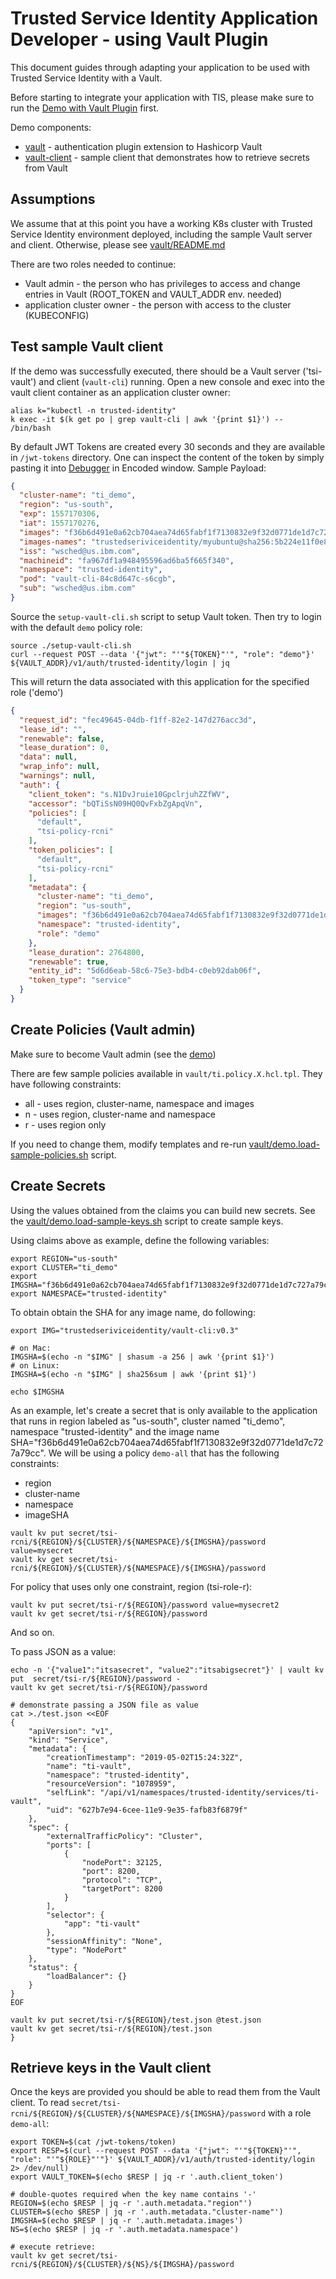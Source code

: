 # Trusted Service Identity Application Developer - using Vault Plugin
This document guides through adapting your application to be used with Trusted
Service Identity with a Vault.

Before starting to integrate your application with TIS, please make sure to run
the [Demo with Vault Plugin](./vault/README.md) first.

Demo components:
* [vault](./vault) - authentication plugin extension to Hashicorp Vault
* [vault-client](./vault-client) - sample client that demonstrates how to retrieve
secrets from Vault

## Assumptions
We assume that at this point you have a working K8s cluster with Trusted Service Identity
environment deployed, including the sample Vault server and client.
Otherwise, please see [vault/README.md](./vault/README.md)

There are two roles needed to continue:
* Vault admin - the person who has privileges to access and change entries in Vault
(ROOT_TOKEN and VAULT_ADDR env. needed)
* application cluster owner - the person with access to the cluster (KUBECONFIG)

## Test sample Vault client
If the demo was successfully executed, there should be a Vault server ('tsi-vault')
and client (`vault-cli`) running.
Open a new console and exec into the vault client container as an application
cluster owner:

```
alias k="kubectl -n trusted-identity"
k exec -it $(k get po | grep vault-cli | awk '{print $1}') -- /bin/bash
```
By default JWT Tokens are created every 30 seconds and they are available in `/jwt-tokens`
directory. One can inspect the content of the token by simply pasting it into
[Debugger](https://jwt.io/) in Encoded window.
Sample Payload:

```json
{
  "cluster-name": "ti_demo",
  "region": "us-south",
  "exp": 1557170306,
  "iat": 1557170276,
  "images": "f36b6d491e0a62cb704aea74d65fabf1f7130832e9f32d0771de1d7c727a79cc",
  "images-names": "trustedseriviceidentity/myubuntu@sha256:5b224e11f0e8daf35deb9aebc86218f1c444d2b88f89c57420a61b1b3c24584c",
  "iss": "wsched@us.ibm.com",
  "machineid": "fa967df1a948495596ad6ba5f665f340",
  "namespace": "trusted-identity",
  "pod": "vault-cli-84c8d647c-s6cgb",
  "sub": "wsched@us.ibm.com"
}
```

Source the `setup-vault-cli.sh` script to setup Vault token. Then try to login
with the default `demo` policy role:

```console
source ./setup-vault-cli.sh
curl --request POST --data '{"jwt": "'"${TOKEN}"'", "role": "demo"}' ${VAULT_ADDR}/v1/auth/trusted-identity/login | jq
```
This will return the data associated with this application for the specified role ('demo')
```json
{
  "request_id": "fec49645-04db-f1ff-82e2-147d276acc3d",
  "lease_id": "",
  "renewable": false,
  "lease_duration": 0,
  "data": null,
  "wrap_info": null,
  "warnings": null,
  "auth": {
    "client_token": "s.N1DvJruie10GpclrjuhZZfWV",
    "accessor": "bQTiSsN09HQ0QvFxbZgApqVn",
    "policies": [
      "default",
      "tsi-policy-rcni"
    ],
    "token_policies": [
      "default",
      "tsi-policy-rcni"
    ],
    "metadata": {
      "cluster-name": "ti_demo",
      "region": "us-south",
      "images": "f36b6d491e0a62cb704aea74d65fabf1f7130832e9f32d0771de1d7c727a79cc",
      "namespace": "trusted-identity",
      "role": "demo"
    },
    "lease_duration": 2764800,
    "renewable": true,
    "entity_id": "5d6d6eab-58c6-75e3-bdb4-c0eb92dab06f",
    "token_type": "service"
  }
}
```

## Create Policies (Vault admin)
Make sure to become Vault admin (see the [demo](./vault/README.md))

There are few sample policies available in `vault/ti.policy.X.hcl.tpl`.
They have following constraints:
* all - uses region, cluster-name, namespace and images
* n - uses region, cluster-name and namespace
* r - uses region only

If you need to change them, modify templates and re-run  [vault/demo.load-sample-policies.sh](./vault/demo.load-sample-policies.sh) script.


## Create Secrets
Using the values obtained from the claims you can build new secrets. See the
[vault/demo.load-sample-keys.sh](vault/demo.load-sample-keys.sh)
script to create sample keys.

Using claims above as example, define the following variables:

```console
export REGION="us-south"
export CLUSTER="ti_demo"
export IMGSHA="f36b6d491e0a62cb704aea74d65fabf1f7130832e9f32d0771de1d7c727a79cc"
export NAMESPACE="trusted-identity"
```

To obtain obtain the SHA for any image name, do following:
```console
export IMG="trustedseriviceidentity/vault-cli:v0.3"

# on Mac:
IMGSHA=$(echo -n "$IMG" | shasum -a 256 | awk '{print $1}')
# on Linux:
IMGSHA=$(echo -n "$IMG" | sha256sum | awk '{print $1}')

echo $IMGSHA
```

As an example, let's create a secret that is only available to the application that
runs in region labeled as "us-south", cluster named "ti_demo", namespace "trusted-identity"
and the image name SHA="f36b6d491e0a62cb704aea74d65fabf1f7130832e9f32d0771de1d7c727a79cc".
We will be using a policy `demo-all` that has the following constraints:
* region
* cluster-name
* namespace
* imageSHA

```console
vault kv put secret/tsi-rcni/${REGION}/${CLUSTER}/${NAMESPACE}/${IMGSHA}/password value=mysecret
vault kv get secret/tsi-rcni/${REGION}/${CLUSTER}/${NAMESPACE}/${IMGSHA}/password
```

For policy that uses only one constraint, region (tsi-role-r):
```console
vault kv put secret/tsi-r/${REGION}/password value=mysecret2
vault kv get secret/tsi-r/${REGION}/password
```

And so on.

To pass JSON as a value:
```console
echo -n '{"value1":"itsasecret", "value2":"itsabigsecret"}' | vault kv put  secret/tsi-r/${REGION}/password -
vault kv get secret/tsi-r/${REGION}/password

# demonstrate passing a JSON file as value
cat >./test.json <<EOF
{
    "apiVersion": "v1",
    "kind": "Service",
    "metadata": {
        "creationTimestamp": "2019-05-02T15:24:32Z",
        "name": "ti-vault",
        "namespace": "trusted-identity",
        "resourceVersion": "1078959",
        "selfLink": "/api/v1/namespaces/trusted-identity/services/ti-vault",
        "uid": "627b7e94-6cee-11e9-9e35-fafb83f6879f"
    },
    "spec": {
        "externalTrafficPolicy": "Cluster",
        "ports": [
            {
                "nodePort": 32125,
                "port": 8200,
                "protocol": "TCP",
                "targetPort": 8200
            }
        ],
        "selector": {
            "app": "ti-vault"
        },
        "sessionAffinity": "None",
        "type": "NodePort"
    },
    "status": {
        "loadBalancer": {}
    }
}
EOF

vault kv put secret/tsi-r/${REGION}/test.json @test.json
vault kv get secret/tsi-r/${REGION}/test.json
}
```


## Retrieve keys in the Vault client
Once the keys are provided you should be able to read them from the Vault client.
To read `secret/tsi-rcni/${REGION}/${CLUSTER}/${NAMESPACE}/${IMGSHA}/password`
with a role `demo-all`:

```console
export TOKEN=$(cat /jwt-tokens/token)
export RESP=$(curl --request POST --data '{"jwt": "'"${TOKEN}"'", "role": "'"${ROLE}"'"}' ${VAULT_ADDR}/v1/auth/trusted-identity/login 2> /dev/null)
export VAULT_TOKEN=$(echo $RESP | jq -r '.auth.client_token')

# double-quotes required when the key name contains '-'
REGION=$(echo $RESP | jq -r '.auth.metadata."region"')
CLUSTER=$(echo $RESP | jq -r '.auth.metadata."cluster-name"')
IMGSHA=$(echo $RESP | jq -r '.auth.metadata.images')
NS=$(echo $RESP | jq -r '.auth.metadata.namespace')

# execute retrieve:
vault kv get secret/tsi-rcni/${REGION}/${CLUSTER}/${NS}/${IMGSHA}/password

```
